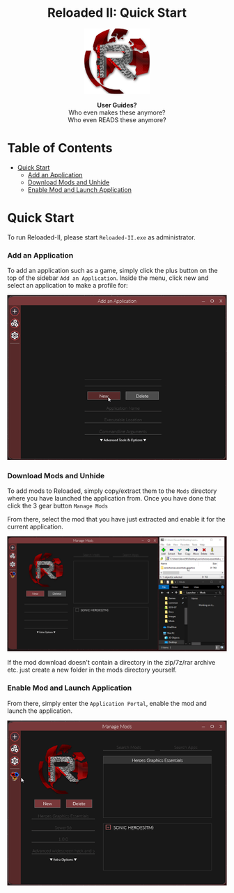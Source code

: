 <div align="center">
	<h1>Reloaded II: Quick Start</h1>
	<img src="./Images/Reloaded/Reloaded Logo.png" width="150" align="center" />
	<br/> <br/>
	<strong>User Guides?</strong>
	<br/>
    Who even makes these anymore?
    <br/>
    Who even READS these anymore?
</div>

# Table of Contents
- [Quick Start](#quick-start)
    - [Add an Application](#add-an-application)
    - [Download Mods and Unhide](#download-mods-and-unhide)
    - [Enable Mod and Launch Application](#enable-mod-and-launch-application)

# Quick Start
To run Reloaded-II, please start `Reloaded-II.exe` as administrator.

### Add an Application
To add an application such as a game, simply click the plus button on the top of the sidebar `Add an Application`. Inside the menu, click new and select an application to make a profile for:

![Add An Application](./Images/AddAnApplication.gif)

### Download Mods and Unhide
To add mods to Reloaded, simply copy/extract them to the `Mods` directory where you have launched the application from. Once you have done that click the 3 gear button `Manage Mods` 

From there, select the mod that you have just extracted and enable it for the current application.

![Download Mod and Unhide](./Images/DownloadModAndUnhide.gif)

If the mod download doesn't contain a directory in the zip/7z/rar archive etc. just create a new folder in the mods directory yourself.

### Enable Mod and Launch Application
From there, simply enter the `Application Portal`, enable the mod and launch the application. 

![Enable Mod And Launch game](./Images/EnableModAndLaunchGame.gif)